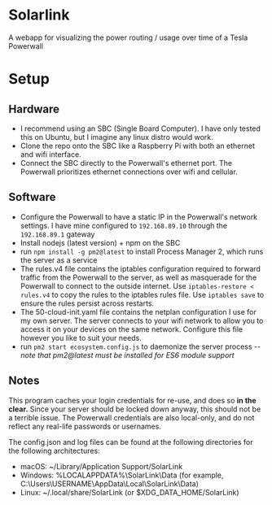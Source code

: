 # Solarlink

A webapp for visualizing the power routing / usage over time of a Tesla Powerwall

# Setup

## Hardware

* I recommend using an SBC (Single Board Computer). I have only tested this on Ubuntu, but I imagine
  any linux distro would work.
* Clone the repo onto the SBC like a Raspberry Pi with both an ethernet and
  wifi interface.
* Connect the SBC directly to the Powerwall's ethernet port. The Powerwall prioritizes ethernet
  connections over wifi and cellular.

## Software

* Configure the Powerwall to have a static IP in the Powerwall's network settings. I have mine
  configured to `192.168.89.10` through the `192.168.89.1` gateway
* Install nodejs (latest version) + npm on the SBC
* run `npm install -g pm2@latest` to install Process Manager 2, which runs the server as a service
* The rules.v4 file contains the iptables configuration required to forward traffic from the
  Powerwall to the server, as well as masquerade for the Powerwall to connect to the outside
  internet. Use `iptables-restore < rules.v4` to copy the rules to the iptables rules file. Use
  `iptables save` to ensure the rules persist across restarts.
* The 50-cloud-init.yaml file contains the netplan configuration I use for my own server. The server
  connects to your wifi network to allow you to access it on your devices on the same network.
  Configure this file however you like to suit your needs.
* run `pm2 start ecosystem.config.js` to daemonize the server process -- _note that pm2@latest must
  be installed for ES6 module support_

## Notes

This program caches your login credentials for re-use, and does so **in the clear.**  Since your
server should be locked down anyway, this should not be a terrible issue. The Powerwall credentials
are also local-only, and do not reflect any real-life passwords or usernames. 

The config.json and log files can be found at the following directories for the following
architectures:

* macOS: ~/Library/Application Support/SolarLink
* Windows: %LOCALAPPDATA%\SolarLink\Data (for example, C:\Users\USERNAME\AppData\Local\SolarLink\Data)
* Linux: ~/.local/share/SolarLink (or $XDG_DATA_HOME/SolarLink)


